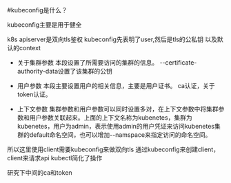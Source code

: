 #kubeconfig是什么？

kubeconfig主要是用于健全

k8s apiserver是双向tls鉴权
kubeconfig先表明了user,然后是tls的公私钥
以及默认的context

- 关于集群参数
    本段设置了所需要访问的集群的信息。
    --certificate-authority-data设置了该集群的公钥

- 用户参数
    本段主要设置用户的相关信息，主要是用户证书。
    ca认证，关于token认证。

- 上下文参数
    集群参数和用户参数可以同时设置多对，在上下文参数中将集群参数和用户参数关联起来。上面的上下文名称为kubenetes，集群为kubenetes，用户为admin，表示使用admin的用户凭证来访问kubenetes集群的default命名空间，也可以增加--namspace来指定访问的命名空间。

所以这里使用client需要kubeconfig来做双向tls
通过kubeconfig来创建client，client来请求api
kubectl简化了操作

研究下中间的ca和token